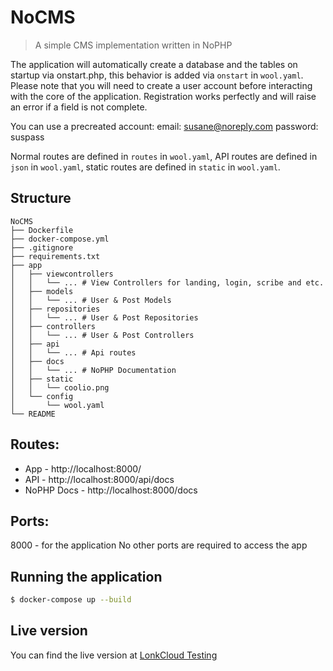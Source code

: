 # NoCMS
> A simple CMS implementation written in NoPHP

The application will automatically create a database and the tables on startup via onstart.php, this behavior is added via `onstart` in `wool.yaml`.
Please note that you will need to create a user account before interacting with the core of the application. Registration works perfectly and will raise an error if a field is not complete.

You can use a precreated account:
email: susane@noreply.com
password: suspass


Normal routes are defined in `routes` in `wool.yaml`, API routes are defined in `json` in `wool.yaml`, static routes are defined in `static` in `wool.yaml`.

## Structure
```
NoCMS
├── Dockerfile
├── docker-compose.yml
├── .gitignore
├── requirements.txt
├── app
│   ├── viewcontrollers
│   │   └── ... # View Controllers for landing, login, scribe and etc.
│   ├── models
│   │   └── ... # User & Post Models 
│   ├── repositories
│   │   └── ... # User & Post Repositories 
│   ├── controllers
│   │   └── ... # User & Post Controllers 
│   ├── api
│   │   └── ... # Api routes
│   ├── docs
│   │   └── ... # NoPHP Documentation
│   ├── static
│   │   └── coolio.png
│   └── config
│       └── wool.yaml
└── README
```

## Routes:
- App - http://localhost:8000/
- API - http://localhost:8000/api/docs
- NoPHP Docs - http://localhost:8000/docs

## Ports:
8000 - for the application
No other ports are required to access the app

## Running the application
```bash
$ docker-compose up --build
```

## Live version 
You can find the live version at [LonkCloud Testing](http://testing.lonk.cloud/)
